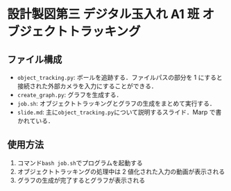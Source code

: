 # 設計製図第三 デジタル玉入れ A1 班 オブジェクトトラッキング

## ファイル構成

- `object_tracking.py`: ボールを追跡する．ファイルパスの部分を 1 にすると接続された外部カメラを入力にすることができる．
- `create_graph.py`: グラフを生成する．
- `job.sh`: オブジェクトトラッキングとグラフの生成をまとめて実行する．
- `slide.md`: 主に`object_tracking.py`について説明するスライド．Marp で書かれている．

## 使用方法

1. コマンド`bash job.sh`でプログラムを起動する
2. オブジェクトトラッキングの処理中は 2 値化された入力の動画が表示される
3. グラフの生成が完了するとグラフが表示される
